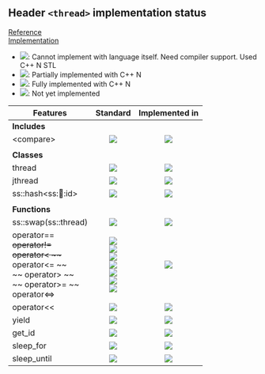 ## Header `<thread>` implementation status

[Reference](https://en.cppreference.com/w/cpp/header/thread)  
[Implementation](../ss/include/ss/thread.h)

* ![](https://img.shields.io/badge/C%2B%2B-N-red): Cannot implement with language itself. Need compiler support. Used C++ N STL
* ![](https://img.shields.io/badge/C%2B%2B-N-blue): Partially implemented with C++ N
* ![](https://img.shields.io/badge/C%2B%2B-N-green): Fully implemented with C++ N
* ![][notyet]: Not yet implemented

| Features                                     | Standard             | Implemented in                    |
|----------------------------------------------|:--------------------:|:---------------------------------:|
| **Includes**                                 |                      |                                   |
| \<compare>                                   | ![][cpp20]           | ![][notyet]                       |
|                                              |                      |                                   |
| **Classes**                                  |                      |                                   |
| thread                                       | ![][cpp11]           | ![][notyet]                       |
| jthread                                      | ![][cpp20]           | ![][notyet]                       |
| ss::hash\<ss::thread::id>                    | ![][legacy]          | ![][notyet]                       |
|                                              |                      |                                   |
| **Functions**                                |                      |                                   |
| ss::swap(ss::thread)                         | ![][cpp11]           | ![][notyet]                       |
| operator== <br/>~~operator!=~~ <br/>~~operator\< ~~ <br/>~~ operator\<= ~~ <br/>~~ operator> ~~ <br/>~~ operator>= ~~ <br/> operator\<=> | ![][legacy] <br/>![][legacy] <br/>![][legacy] <br/>![][legacy] <br/>![][legacy] <br/>![][legacy] <br/>![][cpp20] | ![][notyet]                       |
| operator\<\<                                 | ![][legacy]          | ![][notyet]                       |
| yield                                        | ![][cpp11]           | ![][notyet]                       |
| get_id                                       | ![][cpp11]           | ![][notyet]                       |
| sleep_for                                    | ![][cpp11]           | ![][notyet]                       |
| sleep_until                                  | ![][cpp11]           | ![][notyet]                       |


<!--
	C++11: 8	| 0
	C++20: 2	| 0

	Total: 10	| 0-->

[notyet]: https://img.shields.io/badge/Not_yet-orange
[removed]: https://img.shields.io/badge/Removed-red
[legacy]: https://img.shields.io/badge/legacy-grey

[cppno11]: https://img.shields.io/badge/C%2B%2B-11-red
[cppno14]: https://img.shields.io/badge/C%2B%2B-14-red
[cppno17]: https://img.shields.io/badge/C%2B%2B-17-red
[cppno20]: https://img.shields.io/badge/C%2B%2B-20-red
[cppno23]: https://img.shields.io/badge/C%2B%2B-23-red
[cppno26]: https://img.shields.io/badge/C%2B%2B-23-red

[cpppt11]: https://img.shields.io/badge/C%2B%2B-11-blue
[cpppt14]: https://img.shields.io/badge/C%2B%2B-14-blue
[cpppt17]: https://img.shields.io/badge/C%2B%2B-17-blue
[cpppt20]: https://img.shields.io/badge/C%2B%2B-20-blue
[cpppt23]: https://img.shields.io/badge/C%2B%2B-23-blue
[cpppt26]: https://img.shields.io/badge/C%2B%2B-23-blue

[cpp11]: https://img.shields.io/badge/C%2B%2B-11-green
[cpp14]: https://img.shields.io/badge/C%2B%2B-14-green
[cpp17]: https://img.shields.io/badge/C%2B%2B-17-green
[cpp20]: https://img.shields.io/badge/C%2B%2B-20-green
[cpp23]: https://img.shields.io/badge/C%2B%2B-23-green
